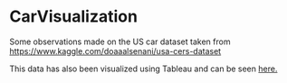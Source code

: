 # CarVisualization

Some observations made on the US car dataset taken from https://www.kaggle.com/doaaalsenani/usa-cers-dataset

This data has also been visualized using Tableau and can be seen [here.](https://public.tableau.com/shared/89NNR9PNS?:display_count=y&:origin=viz_share_link)

